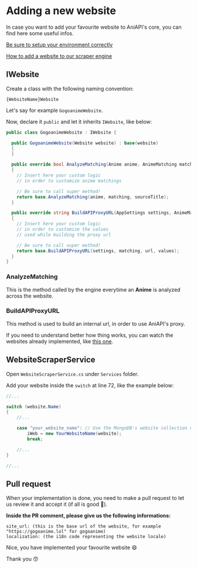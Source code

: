 # Adding a new website

In case you want to add your favourite website to AniAPI's core, you can find here some useful infos.

[Be sure to setup your environment correctly](https://github.com/AniAPI-Team/AniAPI/tree/main/GETTING_STARTED.md)

[How to add a website to our scraper engine](https://github.com/AniAPI-Team/AniAPI/blob/main/ScraperEngine)

## IWebsite

Create a class with the following naming convention:

`{WebsiteName}Website`

Let's say for example `GogoanimeWebsite`.

Now, declare it `public` and let it inherits `IWebsite`, like below:

```csharp
public class GogoanimeWebsite : IWebsite {

  public GogoanimeWebsite(Website website) : base(website)
  {
  }

  public override bool AnalyzeMatching(Anime anime, AnimeMatching matching, string sourceTitle)
  {
    // Insert here your custom logic
    // in order to customize anime matchings

    // Be sure to call super method!
    return base.AnalyzeMatching(anime, matching, sourceTitle);
  }

  public override string BuildAPIProxyURL(AppSettings settings, AnimeMatching matching, string url, Dictionary<string, string> values = null)
  {
    // Insert here your custom logic
    // in order to customize the values
    // used while building the proxy url

    // Be sure to call super method!
    return base.BuildAPIProxyURL(settings, matching, url, values);
  }
}
```

### AnalyzeMatching

This is the method called by the engine everytime an **Anime** is analyzed across the website.

### BuildAPIProxyURL

This method is used to build an internal url, in order to use AniAPI's proxy.

If you need to understand better how thing works, you can watch the websites already implemented, like [this one](https://github.com/AniAPI-Team/AniAPI/blob/main/SyncService/Models/Websites/GogoanimeWebsite.cs).

## WebsiteScraperService

Open `WebsiteScraperService.cs` under `Services` folder.

Add your website inside the `switch` at line 72, like the example below:
```csharp
//...

switch (website.Name)
{
    //...

    case "your_website_name": // Use the MongoDB's website collection name here!
        iWeb = new YourWebsiteName(website);
        break;

    //...
}

//...
```

## Pull request

When your implementation is done, you need to make a pull request to let us review it and accept it (if all is good 🧐).

**Inside the PR comment, please give us the following informations:**

```
site_url: (this is the base url of the website, for example "https://gogoanime.lol" for gogoanime)
localization: (the i18n code representing the website locale)
```

Nice, you have implemented your favourite website 😄

Thank you 😙
